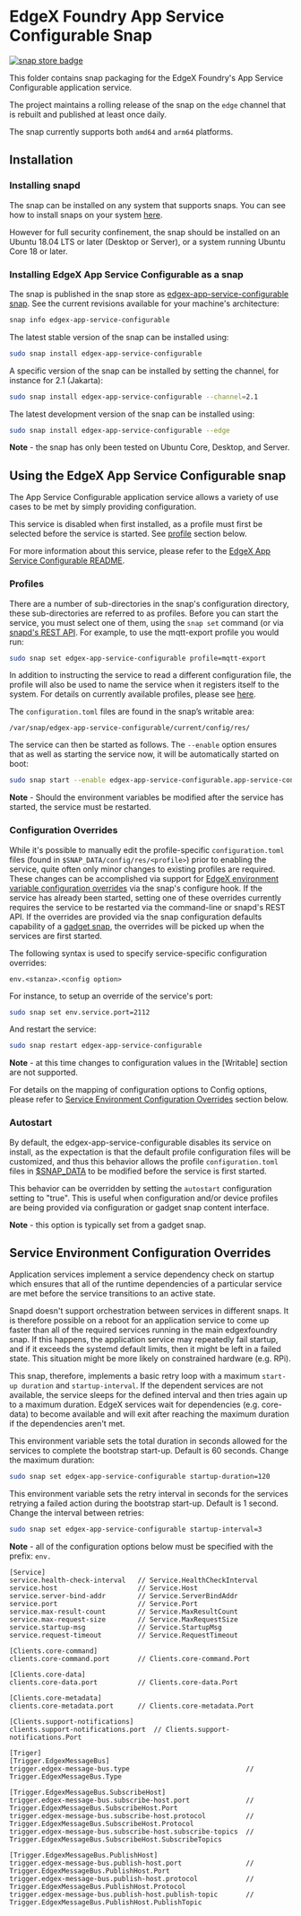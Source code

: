 # EdgeX Foundry App Service Configurable Snap
[![snap store badge](https://raw.githubusercontent.com/snapcore/snap-store-badges/master/EN/%5BEN%5D-snap-store-black-uneditable.png)](https://snapcraft.io/edgex-app-service-configurable)

This folder contains snap packaging for the EdgeX Foundry's App Service Configurable application service.

The project maintains a rolling release of the snap on the `edge` channel that is rebuilt and published at least once daily.

The snap currently supports both `amd64` and `arm64` platforms.

## Installation

### Installing snapd
The snap can be installed on any system that supports snaps. You can see how to install 
snaps on your system [here](https://snapcraft.io/docs/installing-snapd/6735).

However for full security confinement, the snap should be installed on an 
Ubuntu 18.04 LTS or later (Desktop or Server), or a system running Ubuntu Core 18 or later.

### Installing EdgeX App Service Configurable as a snap
The snap is published in the snap store as [edgex-app-service-configurable snap](https://snapcraft.io/edgex-app-service-configurable).
See the current revisions available for your machine's architecture:

```bash
snap info edgex-app-service-configurable
```

The latest stable version of the snap can be installed using:

```bash
sudo snap install edgex-app-service-configurable
```

A specific version of the snap can be installed by setting the channel, 
for instance for 2.1 (Jakarta):

```bash
sudo snap install edgex-app-service-configurable --channel=2.1
```

The latest development version of the snap can be installed using:

```bash
sudo snap install edgex-app-service-configurable --edge
```

**Note** - the snap has only been tested on Ubuntu Core, Desktop, and Server.

## Using the EdgeX App Service Configurable snap

The App Service Configurable application service allows a variety of use cases to be met by simply providing configuration. 

This service is disabled when first installed, 
as a profile must first be selected before the service is started. 
See [profile](#profiles) section below.

For more information about this service, 
please refer to the [EdgeX App Service Configurable README](/../jakarta/README.md).

### Profiles
There are a number of sub-directories in the snap's configuration directory, 
these sub-directories are referred to as profiles. 
Before you can start the service, you must select one of them, 
using the `snap set` command (or via [snapd's REST API](https://snapcraft.io/docs/snapd-api). 
For example, to use the mqtt-export profile you would run:

```bash
sudo snap set edgex-app-service-configurable profile=mqtt-export
```

In addition to instructing the service to read a different configuration file, 
the profile will also be used to name the service when it registers itself to the system.
For details on currently available profiles, please see [here](/../jakarta/res).

The `configuration.toml` files are found in the snap’s writable area: 
```
/var/snap/edgex-app-service-configurable/current/config/res/
```

The service can then be started as follows. The `--enable` option
ensures that as well as starting the service now, it will be automatically started on boot:
```bash
sudo snap start --enable edgex-app-service-configurable.app-service-configurable
```
**Note** - Should the environment variables be modified after the service has started, 
the service must be restarted.

### Configuration Overrides
While it's possible to manually edit the profile-specific `configuration.toml` files (found in `$SNAP_DATA/config/res/<profile>`)
prior to enabling the service, quite often only minor changes to existing profiles are required. These changes can be accomplished via
support for [EdgeX environment variable configuration overrides](#service-environment-configuration-overrides) via the snap's configure hook. 
If the service has already been started,
setting one of these overrides currently requires the service to be restarted via the command-line or snapd's REST API. 
If the overrides are provided via the snap configuration defaults capability of a [gadget snap](https://snapcraft.io/docs/gadget-snap), 
the overrides will be picked up when the services are first started.

The following syntax is used to specify service-specific configuration overrides:

```
env.<stanza>.<config option>
```

For instance, to setup an override of the service's port:

```bash
sudo snap set env.service.port=2112
```

And restart the service:

```bash
sudo snap restart edgex-app-service-configurable
```

**Note** - at this time changes to configuration values in the [Writable] section are not supported.

For details on the mapping of configuration options to Config options, 
please refer to [Service Environment Configuration Overrides](#service-environment-configuration-overrides) section below.

### Autostart
By default, the edgex-app-service-configurable disables its service on install, 
as the expectation is that the default profile configuration files will be customized, 
and thus this behavior allows the profile `configuration.toml` files in [$SNAP_DATA](https://snapcraft.io/docs/environment-variables) to be modified before the service is first started.

This behavior can be overridden by setting the `autostart` configuration setting to "true". 
This is useful when configuration and/or device profiles are being provided via configuration or gadget snap content interface.

**Note** - this option is typically set from a gadget snap.


## Service Environment Configuration Overrides
Application services implement a service dependency check on startup which ensures that all of the runtime dependencies of a particular service are met before the service transitions to an active state.

Snapd doesn't support orchestration between services in different snaps. 
It is therefore possible on a reboot for an application service to come up faster than all of the required services running in the main edgexfoundry snap. 
If this happens, the application service may repeatedly fail startup, 
and if it exceeds the systemd default limits, 
then it might be left in a failed state. 
This situation might be more likely on constrained hardware (e.g. RPi).

This snap, therefore, implements a basic retry loop with a maximum `start-up duration` and `startup-interval`. 
If the dependent services are not available, 
the service sleeps for the defined interval and then tries again up to a maximum duration. 
EdgeX services wait for dependencies (e.g. core-data) to become available and will exit after reaching the maximum duration if the dependencies aren't met. 
    
This environment variable sets the total duration in seconds allowed for the services to complete the bootstrap start-up. 
Default is 60 seconds. Change the maximum duration:

```bash
sudo snap set edgex-app-service-configurable startup-duration=120
```

This environment variable sets the retry interval in seconds for the services retrying a failed action during the bootstrap start-up.
Default is 1 second. Change the interval between retries:

```bash
sudo snap set edgex-app-service-configurable startup-interval=3
```

**Note** - all of the configuration options below must be specified with the prefix: `env.`

```
[Service]
service.health-check-interval   // Service.HealthCheckInterval
service.host                    // Service.Host
service.server-bind-addr        // Service.ServerBindAddr
service.port                    // Service.Port
service.max-result-count        // Service.MaxResultCount
service.max-request-size        // Service.MaxRequestSize
service.startup-msg             // Service.StartupMsg
service.request-timeout         // Service.RequestTimeout

[Clients.core-command]
clients.core-command.port       // Clients.core-command.Port

[Clients.core-data]
clients.core-data.port          // Clients.core-data.Port

[Clients.core-metadata]
clients.core-metadata.port      // Clients.core-metadata.Port

[Clients.support-notifications]
clients.support-notifications.port  // Clients.support-notifications.Port

[Triger]
[Trigger.EdgexMessageBus]
trigger.edgex-message-bus.type                             // Trigger.EdgexMessageBus.Type

[Trigger.EdgexMessageBus.SubscribeHost]
trigger.edgex-message-bus.subscribe-host.port              // Trigger.EdgexMessageBus.SubscribeHost.Port
trigger.edgex-message-bus.subscribe-host.protocol          // Trigger.EdgexMessageBus.SubscribeHost.Protocol
trigger.edgex-message-bus.subscribe-host.subscribe-topics  // Trigger.EdgexMessageBus.SubscribeHost.SubscribeTopics

[Trigger.EdgexMessageBus.PublishHost]
trigger.edgex-message-bus.publish-host.port                // Trigger.EdgexMessageBus.PublishHost.Port
trigger.edgex-message-bus.publish-host.protocol            // Trigger.EdgexMessageBus.PublishHost.Protocol
trigger.edgex-message-bus.publish-host.publish-topic       // Trigger.EdgexMessageBus.PublishHost.PublishTopic
```


